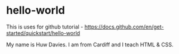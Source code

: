 # hello-world
This is uses for github tutorial - https://docs.github.com/en/get-started/quickstart/hello-world

My name is Huw Davies. I am from Cardiff and I teach HTML & CSS.
